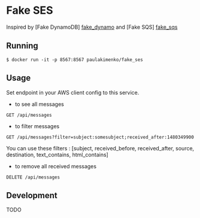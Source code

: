# Fake SES  

Inspired by [Fake DynamoDB] [fake_dynamo] and [Fake SQS] [fake_sqs]    

## Running

```
$ docker run -it -p 8567:8567 paulakimenko/fake_ses
```

## Usage

Set endpoint in your AWS client config to this service.

- to see all messages 
```
GET /api/messages
```
- to filter messages
```
GET /api/messages?filter=subject:somesubject;received_after:1480349900
```
You can use these filters : [subject, received_before, received_after, source, destination, text_contains, html_contains]
- to remove all received messages
```
DELETE /api/messages
```
 
## Development

TODO 

  [fake_dynamo]: https://github.com/ananthakumaran/fake_dynamo 
  [fake_sqs]: https://github.com/iain/fake_sqs
